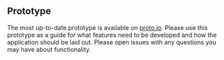 Prototype
-----------
The most up-to-date prototype is available on <a href="https://codefortravel.proto.io/share/?id=d1c6b95c-c2a9-4fad-8329-62a4853971d7&v=1">proto.io</a>. Please use this prototype as a guide for what features need to be developed and how the application should be laid out. Please open issues with any questions you may have about functionality.
